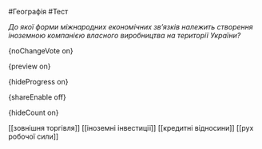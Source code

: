 #Географія #Тест

*До якої форми міжнародних економічних зв’язків належить створення іноземною компанією власного виробництва на території України?*

{noChangeVote on}

{preview on}

{hideProgress on}

{shareEnable off}

{hideCount on}

[[зовнішня торгівля]]
[[іноземні інвестиції]]
[[кредитні відносини]]
[[рух робочої сили]]

